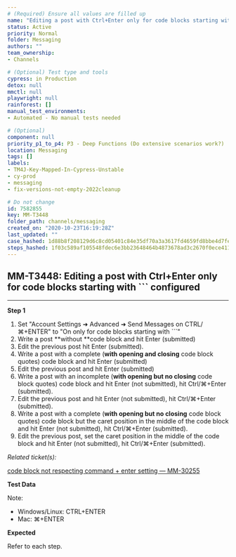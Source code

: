 ```yaml
---
# (Required) Ensure all values are filled up
name: "Editing a post with Ctrl+Enter only for code blocks starting with ``` configured"
status: Active
priority: Normal
folder: Messaging
authors: ""
team_ownership: 
- Channels

# (Optional) Test type and tools
cypress: in Production
detox: null
mmctl: null
playwright: null
rainforest: []
manual_test_environments: 
- Automated - No manual tests needed

# (Optional)
component: null
priority_p1_to_p4: P3 - Deep Functions (Do extensive scenarios work?)
location: Messaging
tags: []
labels: 
- TM4J-Key-Mapped-In-Cypress-Unstable
- cy-prod
- messaging
- fix-versions-not-empty-2022cleanup

# Do not change
id: 7582855
key: MM-T3448
folder_path: channels/messaging
created_on: "2020-10-23T16:19:28Z"
last_updated: ""
case_hashed: 1d88b8f208129d6c8cd05401c84e35df70a3a3617fd4659fd8bbe4d7fe3307bc6425171ca7b9f8dc29b8f9db4bae0c69
steps_hashed: 1f03c589af105548fdec6e3bb23648464b4873678ad3c2670f0ece411320e91f4bbf3406fe521ea1b6a7ceda0fe3a811
---
```


## MM-T3448: Editing a post with Ctrl+Enter only for code blocks starting with ``` configured

---

**Step 1**

1. Set "Account Settings ➜ Advanced ➜ Send Messages on CTRL/⌘+ENTER" to "On only for code blocks starting with \`\`\`"
2. Write a post \*\*without \*\*code block and hit Enter (submitted)
3. Edit the previous post hit Enter (submitted).
4. Write a post with a complete (**with opening and closing** code block quotes) code block and hit Enter (submitted)
5. Edit the previous post and hit Enter (submitted)
6. Write a post with an incomplete (**with opening but no closing** code block quotes) code block and hit Enter (not submitted), hit Ctrl/⌘+Enter (submitted).
7. Edit the previous post and hit Enter (not submitted), hit Ctrl/⌘+Enter (submitted).
8. Write a post with a complete (**with opening but no closing** code block quotes) code block but the caret position in the middle of the code block and hit Enter (not submitted), hit Ctrl/⌘+Enter (submitted).
9. Edit the previous post, set the caret position in the middle of the code block and hit Enter (not submitted), hit Ctrl/⌘+Enter (submitted).

_Related ticket(s):_

[code block not respecting command + enter setting — MM-30255](https://mattermost.atlassian.net/browse/MM-30255)

**Test Data**

Note:

- Windows/Linux: CTRL+ENTER
- Mac: ⌘+ENTER

**Expected**

Refer to each step.
